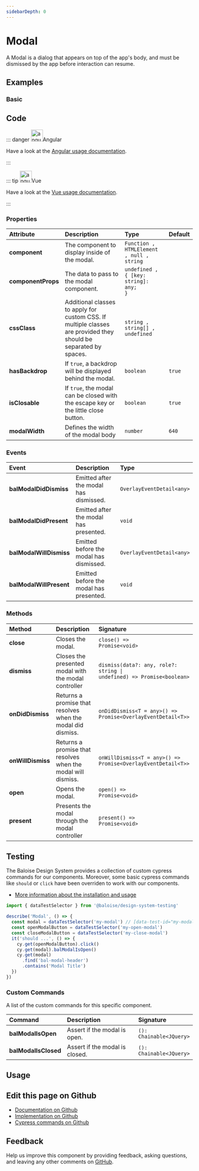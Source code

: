 ```yaml
---
sidebarDepth: 0
---
```


# Modal


<!-- START: human documentation top -->

A Modal is a dialog that appears on top of the app's body, and must be dismissed by
the app before interaction can resume.

<!-- END: human documentation top -->

<ClientOnly><docs-component-tabs></docs-component-tabs></ClientOnly>


## Examples

### Basic

<ClientOnly><docs-demo-bal-modal-72></docs-demo-bal-modal-72></ClientOnly>



## Code

<!-- START: human documentation code -->

::: danger <img src="https://angular.io/assets/images/logos/angular/angular.svg" data-origin="https://angular.io/assets/images/logos/angular/angular.svg" alt="angular" style="width: 32px">Angular

Have a look at the [Angular usage documentation](/components/getting-started/angular/usage.html#modal-service).

:::

::: tip <img src="https://vuejs.org/images/logo.png" data-origin="https://vuejs.org/images/logo.png" alt="angular" style="width: 32px">Vue

Have a look at the [Vue usage documentation](/components/getting-started/vue/usage.html#modal).

:::

<!-- END: human documentation code -->

### Properties


| Attribute          | Description                                                                                                      | Type                                                | Default           |
| :----------------- | :--------------------------------------------------------------------------------------------------------------- | :-------------------------------------------------- | :---------------- |
| **component**      | The component to display inside of the modal.                                                                    | <code>Function , HTMLElement , null , string</code> |                   |
| **componentProps** | The data to pass to the modal component.                                                                         | <code>undefined , { [key: string]: any; }</code>    |                   |
| **cssClass**       | Additional classes to apply for custom CSS. If multiple classes are provided they should be separated by spaces. | <code>string , string[] , undefined</code>          |                   |
| **hasBackdrop**    | If `true`, a backdrop will be displayed behind the modal.                                                        | <code>boolean</code>                                | <code>true</code> |
| **isClosable**     | If `true`, the modal can be closed with the escape key or the little close button.                               | <code>boolean</code>                                | <code>true</code> |
| **modalWidth**     | Defines the width of the modal body                                                                              | <code>number</code>                                 | <code>640</code>  |

### Events


| Event                   | Description                             | Type                                         |
| :---------------------- | :-------------------------------------- | :------------------------------------------- |
| **balModalDidDismiss**  | Emitted after the modal has dismissed.  | <code>OverlayEventDetail&#60;any&#62;</code> |
| **balModalDidPresent**  | Emitted after the modal has presented.  | <code>void</code>                            |
| **balModalWillDismiss** | Emitted before the modal has dismissed. | <code>OverlayEventDetail&#60;any&#62;</code> |
| **balModalWillPresent** | Emitted before the modal has presented. | <code>void</code>                            |

### Methods


| Method            | Description                                                  | Signature                                                                                           |
| :---------------- | :----------------------------------------------------------- | :-------------------------------------------------------------------------------------------------- |
| **close**         | Closes the modal.                                            | <code>close() =&#62; Promise&#60;void&#62;</code>                                                   |
| **dismiss**       | Closes the presented modal with the modal controller         | <code>dismiss(data?: any, role?: string  &#124;  undefined) =&#62; Promise&#60;boolean&#62;</code>  |
| **onDidDismiss**  | Returns a promise that resolves when the modal did dismiss.  | <code>onDidDismiss&#60;T = any&#62;() =&#62; Promise&#60;OverlayEventDetail&#60;T&#62;&#62;</code>  |
| **onWillDismiss** | Returns a promise that resolves when the modal will dismiss. | <code>onWillDismiss&#60;T = any&#62;() =&#62; Promise&#60;OverlayEventDetail&#60;T&#62;&#62;</code> |
| **open**          | Opens the modal.                                             | <code>open() =&#62; Promise&#60;void&#62;</code>                                                    |
| **present**       | Presents the modal through the modal controller              | <code>present() =&#62; Promise&#60;void&#62;</code>                                                 |

## Testing

The Baloise Design System provides a collection of custom cypress commands for our components. Moreover, some basic cypress commands like `should` or `click` have been overriden to work with our components.

- [More information about the installation and usage](/components/tooling/testing.html)

<!-- START: human documentation testing -->

```typescript
import { dataTestSelector } from '@baloise/design-system-testing'

describe('Modal', () => {
  const modal = dataTestSelector('my-modal') // [data-test-id="my-modal"]
  const openModalButton = dataTestSelector('my-open-modal')
  const closeModalButton = dataTestSelector('my-close-modal')
  it('should ...', () => {
    cy.get(openModalButton).click()
    cy.get(modal).balModalIsOpen()
    cy.get(modal)
      .find('bal-modal-header')
      .contains('Modal Title')
  })
})
```

<!-- END: human documentation testing -->

### Custom Commands

A list of the custom commands for this specific component.

| Command              | Description                    | Signature                                  |
| :------------------- | :----------------------------- | :----------------------------------------- |
| **balModalIsOpen**   | Assert if the modal is open.   | <code>(): Chainable&#60;JQuery&#62;</code> |
| **balModalIsClosed** | Assert if the modal is closed. | <code>(): Chainable&#60;JQuery&#62;</code> |

## Usage

<!-- START: human documentation usage -->

<!-- END: human documentation usage -->



## Edit this page on Github

* [Documentation on Github](https://github.com/baloise/design-system/blob/master/docs/src/components/components/bal-modal.md)
* [Implementation on Github](https://github.com/baloise/design-system/blob/master/packages/components/src/components/bal-modal)
* [Cypress commands on Github](https://github.com/baloise/design-system/blob/master/packages/testing/src/commands)

## Feedback

Help us improve this component by providing feedback, asking questions, and leaving any other comments on [GitHub](https://github.com/baloise/design-system/issues/new).


<ClientOnly>
  <docs-component-script tag="balModal"></docs-component-script>
</ClientOnly>
